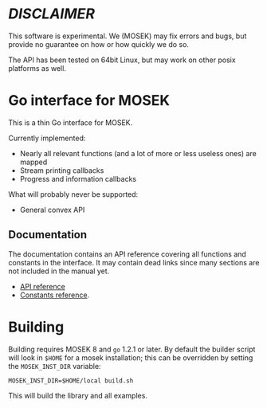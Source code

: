 # *DISCLAIMER*

This software is experimental. We (MOSEK) may fix errors and bugs, but provide
no guarantee on how or how quickly we do so.

The API has been tested on 64bit Linux, but may work on other posix platforms as well.

# Go interface for MOSEK

This is a thin Go interface for MOSEK.

Currently implemented:

- Nearly all relevant functions (and a lot of more or less useless ones) are mapped
- Stream printing callbacks
- Progress and information callbacks

What will probably never be supported:

- General convex API

## Documentation

The documentation contains an API reference covering all functions and
constants in the interface. It may contain dead links since many sections are
not included in the manual yet. 

- [API reference](docs/mosek.rst)
- [Constants reference](docs/mosek_const.rst).

# Building

Building requires MOSEK 8 and `go` 1.2.1 or later. By default the
builder script will look in `$HOME` for a mosek installation; this can be overridden by setting the `MOSEK_INST_DIR` variable:
```
MOSEK_INST_DIR=$HOME/local build.sh
```
This will build the library and all examples.

